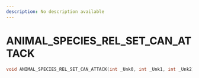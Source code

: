 ```yaml
---
description: No description available 
---
```


# ANIMAL_SPECIES_REL_SET_CAN_ATTACK

```cpp
void ANIMAL_SPECIES_REL_SET_CAN_ATTACK(int _Unk0, int _Unk1, int _Unk2);
```